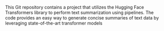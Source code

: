 This Git repository contains a project that utilizes the Hugging Face Transformers library to perform text summarization using pipelines. The code provides an easy way to generate concise summaries of text data by leveraging state-of-the-art transformer models
